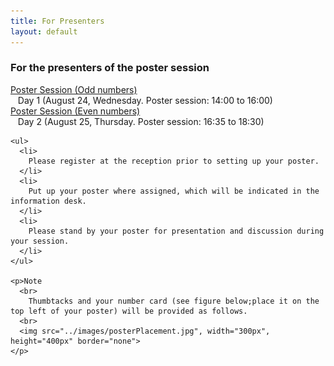 ```yaml
---
title: For Presenters
layout: default
---
```

<!-- MAIN CONTENT -->
<div id="main_content_wrap" class="outer">
  <section id="main_content" class="inner">
  <h3>For the presenters of the poster session</h3>

 <div class="register">
    <p><u>Poster Session (Odd numbers)</u>
      <br>
        &nbsp;&nbsp;&nbsp;Day 1 (August 24, Wednesday. Poster session: 14:00 to 16:00)
      <br>
        <u>Poster Session (Even numbers)</u>
      <br>  
        &nbsp;&nbsp;&nbsp;Day 2 (August 25, Thursday. Poster session: 16:35 to 18:30)
    </p>

    <ul>
      <li>
        Please register at the reception prior to setting up your poster.
      </li> 
      <li>
        Put up your poster where assigned, which will be indicated in the information desk.
      </li> 
      <li>
        Please stand by your poster for presentation and discussion during your session.
      </li> 
    </ul> 

    <p>Note
      <br>
        Thumbtacks and your number card (see figure below;place it on the top left of your poster) will be provided as follows.
      <br> 
      <img src="../images/posterPlacement.jpg", width="300px", height="400px" border="none">
    </p>
  </div>  
  
  </section>
</div>
